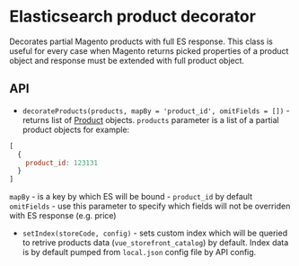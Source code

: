 # Elasticsearch product decorator
Decorates partial Magento products with full ES response. This class is useful for every case 
when Magento returns picked properties of a product object and response must be extended 
with full product object.

## API

* `decorateProducts(products, mapBy = 'product_id', omitFields = [])` - returns list of 
[Product](https://gitlab.grupakmk.pl/internal/frontend/api/lib/libstorefront/-/blob/development/src/model/product.ts) objects.
`products` parameter is a list of a partial 
product objects for example: 
```javascript
[
  { 
    product_id: 123131
  }
]
```
`mapBy` - is a key by which ES will be bound - `product_id` by default
`omitFields` - use this parameter to specify which fields will not be overriden with ES response (e.g. price)

* `setIndex(storeCode, config)` - sets custom index which will be queried to retrive products data (`vue_storefront_catalog`) by default.
Index data is by default pumped from `local.json` config file by API config.
